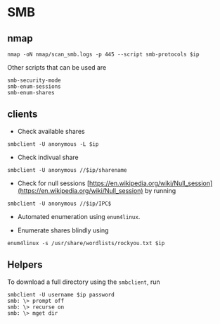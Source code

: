 # SMB

## nmap

````shell
nmap -oN nmap/scan_smb.logs -p 445 --script smb-protocols $ip
````

Other scripts that can be used are

```shell
smb-security-mode
smb-enum-sessions
smb-enum-shares
```

## clients

- Check available shares

```shell
smbclient -U anonymous -L $ip
```

- Check indivual share

```shell
smbclient -U anonymous //$ip/sharename
```

- Check for null sessions [https://en.wikipedia.org/wiki/Null_session](https://en.wikipedia.org/wiki/Null_session) by running

```shell
smbclient -U anonymous //$ip/IPC$
```
- Automated enumeration using `enum4linux`.

- Enumerate shares blindly using

```shell
enum4linux -s /usr/share/wordlists/rockyou.txt $ip
```

## Helpers

To download a full directory using the `smbclient`, run

```shell
smbclient -U username $ip password
smb: \> prompt off
smb: \> recurse on
smb: \> mget dir
```
